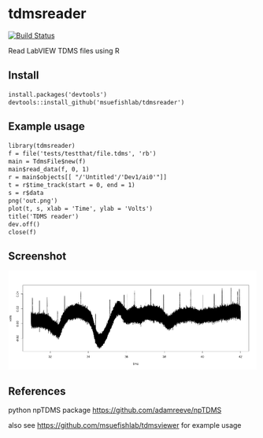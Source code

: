 # tdmsreader

[![Build Status](https://travis-ci.org/msuefishlab/tdmsreader.svg?branch=master)](https://travis-ci.org/msuefishlab/tdmsreader)

Read LabVIEW TDMS files using R


## Install

    install.packages('devtools')
    devtools::install_github('msuefishlab/tdmsreader')

## Example usage

    library(tdmsreader)
    f = file('tests/testthat/file.tdms', 'rb')
    main = TdmsFile$new(f)
    main$read_data(f, 0, 1)
    r = main$objects[[ "/'Untitled'/'Dev1/ai0'"]]
    t = r$time_track(start = 0, end = 1)
    s = r$data
    png('out.png')
    plot(t, s, xlab = 'Time', ylab = 'Volts')
    title('TDMS reader')
    dev.off()
    close(f)
   

## Screenshot

![](img/test.png)


## References

python npTDMS package https://github.com/adamreeve/npTDMS

also see https://github.com/msuefishlab/tdmsviewer for example usage
